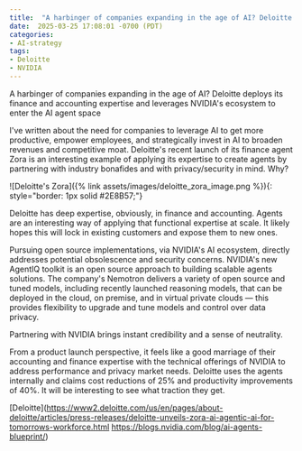 ```yaml
---
title:  "A harbinger of companies expanding in the age of AI? Deloitte deploys its finance and accounting expertise and leverages NVIDIA's ecosystem to enter the AI agent space"
date:  2025-03-25 17:08:01 -0700 (PDT)
categories: 
- AI-strategy
tags:
- Deloitte
- NVIDIA
---
```


A harbinger of companies expanding in the age of AI? Deloitte deploys its finance and accounting expertise and leverages NVIDIA's ecosystem to enter the AI agent space

<!--more-->

I've written about the need for companies to leverage AI to get more productive, empower employees, and strategically invest in AI to broaden revenues and competitive moat. Deloitte's recent launch of its finance agent Zora is an interesting example of applying its expertise to create agents by partnering with industry bonafides and with privacy/security in mind. Why?

![Deloitte's Zora]({% link assets/images/deloitte_zora_image.png %}){: style="border: 1px solid #2E8B57;"}

Deloitte has deep expertise, obviously, in finance and accounting. Agents are an interesting way of applying that functional expertise at scale. It likely hopes this will lock in existing customers and expose them to new ones.

Pursuing open source implementations, via NVIDIA's AI ecosystem, directly addresses potential obsolescence and security concerns. NVIDIA's new AgentIQ toolkit is an open source approach to building scalable agents solutions. The company's Nemotron delivers a variety of open source and tuned models, including recently launched reasoning models, that can be deployed in the cloud, on premise, and in virtual private clouds — this provides flexibility to upgrade and tune models and control over data privacy.

Partnering with NVIDIA brings instant credibility and a sense of neutrality.

From a product launch perspective, it feels like a good marriage of their accounting and finance expertise with the technical offerings of NVIDIA to address performance and privacy market needs. Deloitte uses the agents internally and claims cost reductions of 25% and productivity improvements of 40%. It will be interesting to see what traction they get.

[Deloitte](https://www2.deloitte.com/us/en/pages/about-deloitte/articles/press-releases/deloitte-unveils-zora-ai-agentic-ai-for-tomorrows-workforce.html
https://blogs.nvidia.com/blog/ai-agents-blueprint/)